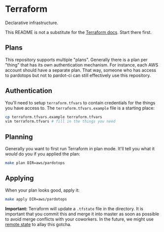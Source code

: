# Terraform

Declarative infrastructure.

This README is not a substitute for the [Terraform docs](https://www.terraform.io/docs/index.html). Start there first.

## Plans

This repository supports multiple "plans". Generally there is a plan per "thing" that has its own authentication mechanism. For instance, each AWS account should have a separate plan. That way, someone who has access to pardotops but not to pardot-ci can still effectively use this repository.

## Authentication

You'll need to setup `terraform.tfvars` to contain credentials for the things you have access to. The `terraform.tfvars.example` file is a starting place:

```bash
cp terraform.tfvars.example terraform.tfvars
vim terraform.tfvars # fill in the things you need
```

## Planning

Generally you want to first run Terraform in plan mode. It'll tell you what it _would_ do you if you applied the plan:

```bash
make plan DIR=aws/pardotops
```

## Applying

When your plan looks good, apply it:

```bash
make apply DIR=aws/pardotops
```

**Important:** Terraform will update a `.tfstate` file in the directory. It is important that you commit this and merge it into master as soon as possible to avoid merge conflicts with your coworkers. In the future, we might use [remote state](https://www.terraform.io/docs/state/remote.html) to allay this gotcha.
